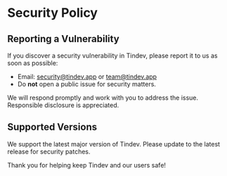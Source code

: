 # Security Policy

## Reporting a Vulnerability

If you discover a security vulnerability in Tindev, please report it to us as soon as possible:

- Email: security@tindev.app or team@tindev.app
- Do **not** open a public issue for security matters.

We will respond promptly and work with you to address the issue. Responsible disclosure is appreciated.

## Supported Versions
We support the latest major version of Tindev. Please update to the latest release for security patches.

Thank you for helping keep Tindev and our users safe! 